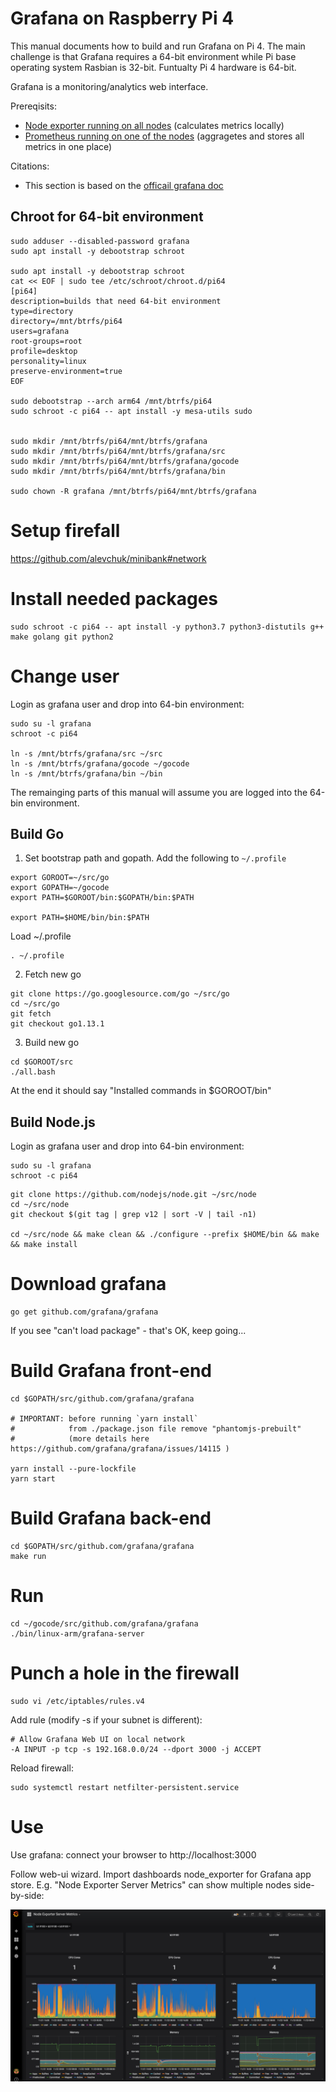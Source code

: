 # Grafana on Raspberry Pi 4

This manual documents how to build and run Grafana on Pi 4. The main challenge is that Grafana requires a 64-bit environment while Pi base operating system Rasbian is 32-bit. Funtualty Pi 4 hardware is 64-bit.

Grafana is a monitoring/analytics web interface.


Prereqisits:
 * [Node exporter running on all nodes](https://github.com/alevchuk/minibank/blob/master/README.md#prometheus-exporters) (calculates metrics locally)
 * [Prometheus running on one of the nodes](https://github.com/alevchuk/minibank/blob/master/README.md#prometheus) (aggragetes and stores all metrics in one place)


Citations:
* This section is based on the [officail grafana doc](https://github.com/grafana/grafana/blob/master/contribute/developer-guide.md#build-grafana)



## Chroot for 64-bit environment

```
sudo adduser --disabled-password grafana
sudo apt install -y debootstrap schroot

sudo apt install -y debootstrap schroot
cat << EOF | sudo tee /etc/schroot/chroot.d/pi64
[pi64]
description=builds that need 64-bit environment
type=directory
directory=/mnt/btrfs/pi64
users=grafana
root-groups=root
profile=desktop
personality=linux
preserve-environment=true
EOF

sudo debootstrap --arch arm64 /mnt/btrfs/pi64
sudo schroot -c pi64 -- apt install -y mesa-utils sudo


sudo mkdir /mnt/btrfs/pi64/mnt/btrfs/grafana
sudo mkdir /mnt/btrfs/pi64/mnt/btrfs/grafana/src
sudo mkdir /mnt/btrfs/pi64/mnt/btrfs/grafana/gocode
sudo mkdir /mnt/btrfs/pi64/mnt/btrfs/grafana/bin

sudo chown -R grafana /mnt/btrfs/pi64/mnt/btrfs/grafana
```

# Setup firefall
https://github.com/alevchuk/minibank#network


# Install needed packages
```
sudo schroot -c pi64 -- apt install -y python3.7 python3-distutils g++ make golang git python2
```


# Change user
Login as grafana user and drop into 64-bin environment:
```
sudo su -l grafana
schroot -c pi64

ln -s /mnt/btrfs/grafana/src ~/src
ln -s /mnt/btrfs/grafana/gocode ~/gocode
ln -s /mnt/btrfs/grafana/bin ~/bin
```

The remainging parts of this manual will assume you are logged into the 64-bin environment.



## Build Go

1. Set bootstrap path and gopath. Add the following to `~/.profile`

```
export GOROOT=~/src/go
export GOPATH=~/gocode
export PATH=$GOROOT/bin:$GOPATH/bin:$PATH

export PATH=$HOME/bin/bin:$PATH

```

Load ~/.profile
```
. ~/.profile
```

2. Fetch new go
```
git clone https://go.googlesource.com/go ~/src/go
cd ~/src/go
git fetch
git checkout go1.13.1
```

3. Build new go
```
cd $GOROOT/src
./all.bash
```
At the end it should say "Installed commands in $GOROOT/bin"


## Build Node.js 

Login as grafana user and drop into 64-bin environment:
```
sudo su -l grafana
schroot -c pi64
```

```
git clone https://github.com/nodejs/node.git ~/src/node
cd ~/src/node
git checkout $(git tag | grep v12 | sort -V | tail -n1)

cd ~/src/node && make clean && ./configure --prefix $HOME/bin && make && make install
```


# Download grafana

```
go get github.com/grafana/grafana
```

If you see "can't load package" - that's OK, keep going...


# Build Grafana front-end
```
cd $GOPATH/src/github.com/grafana/grafana

# IMPORTANT: before running `yarn install`
#            from ./package.json file remove "phantomjs-prebuilt"
#            (more details here https://github.com/grafana/grafana/issues/14115 )

yarn install --pure-lockfile
yarn start
```


# Build Grafana back-end
```
cd $GOPATH/src/github.com/grafana/grafana
make run
```

# Run
```
cd ~/gocode/src/github.com/grafana/grafana
./bin/linux-arm/grafana-server
```

# Punch a hole in the firewall

```
sudo vi /etc/iptables/rules.v4
```
Add rule (modify -s if your subnet is different):
```
# Allow Grafana Web UI on local network
-A INPUT -p tcp -s 192.168.0.0/24 --dport 3000 -j ACCEPT
```
Reload firewall:
```
sudo systemctl restart netfilter-persistent.service
```


# Use

Use grafana: connect your browser to http://localhost:3000

Follow web-ui wizard. Import dashboards node_exporter for Grafana app store.
E.g. "Node Exporter Server Metrics" can show multiple nodes side-by-side:


![alt text](https://raw.githubusercontent.com/alevchuk/minibank/master/grafana_screen_shot_2018-11-23.png "grafana monitoring dashboard using data from prometheus time-series store")
